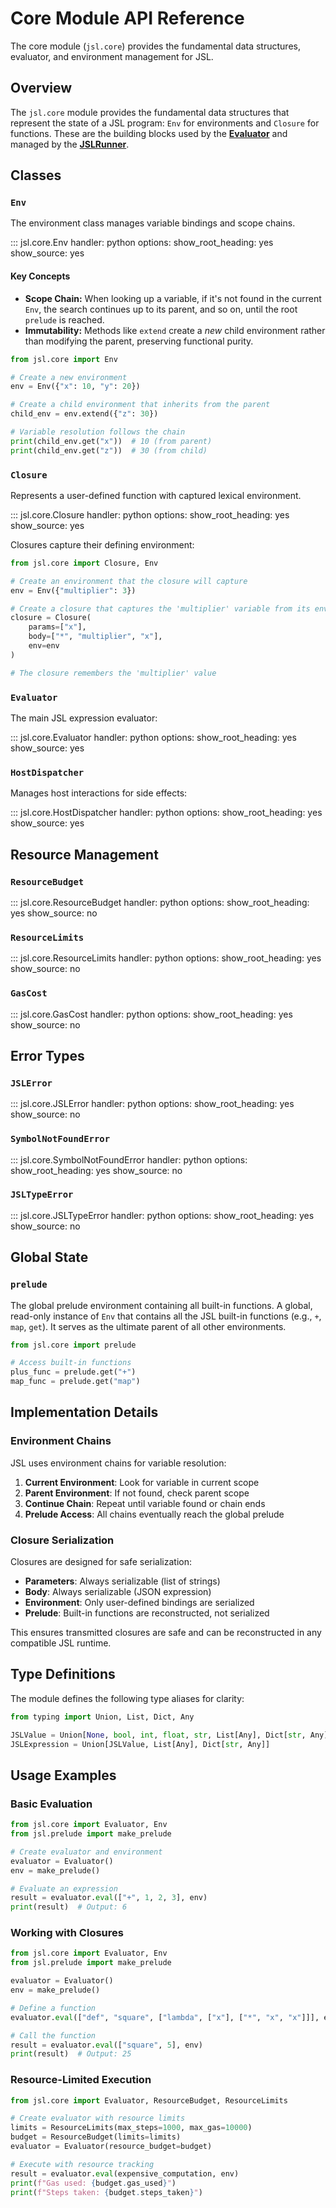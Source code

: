# Core Module API Reference

The core module (`jsl.core`) provides the fundamental data structures, evaluator, and environment management for JSL.

## Overview

The `jsl.core` module provides the fundamental data structures that represent the state of a JSL program: `Env` for environments and `Closure` for functions. These are the building blocks used by the **[Evaluator](./evaluator.md)** and managed by the **[JSLRunner](./runner.md)**.

## Classes

### `Env`

The environment class manages variable bindings and scope chains.

::: jsl.core.Env
    handler: python
    options:
      show_root_heading: yes
      show_source: yes

#### Key Concepts

-   **Scope Chain:** When looking up a variable, if it's not found in the current `Env`, the search continues up to its parent, and so on, until the root `prelude` is reached.
-   **Immutability:** Methods like `extend` create a *new* child environment rather than modifying the parent, preserving functional purity.

```python
from jsl.core import Env

# Create a new environment
env = Env({"x": 10, "y": 20})

# Create a child environment that inherits from the parent
child_env = env.extend({"z": 30})

# Variable resolution follows the chain
print(child_env.get("x"))  # 10 (from parent)
print(child_env.get("z"))  # 30 (from child)
```
      
### `Closure`

Represents a user-defined function with captured lexical environment.

::: jsl.core.Closure
    handler: python
    options:
      show_root_heading: yes
      show_source: yes

Closures capture their defining environment:

```python
from jsl.core import Closure, Env

# Create an environment that the closure will capture
env = Env({"multiplier": 3})

# Create a closure that captures the 'multiplier' variable from its environment
closure = Closure(
    params=["x"],
    body=["*", "multiplier", "x"],
    env=env
)

# The closure remembers the 'multiplier' value
```

### `Evaluator`

The main JSL expression evaluator:

::: jsl.core.Evaluator
    handler: python
    options:
      show_root_heading: yes
      show_source: yes

### `HostDispatcher`

Manages host interactions for side effects:

::: jsl.core.HostDispatcher
    handler: python
    options:
      show_root_heading: yes
      show_source: yes

## Resource Management

### `ResourceBudget`

::: jsl.core.ResourceBudget
    handler: python
    options:
      show_root_heading: yes
      show_source: no

### `ResourceLimits`

::: jsl.core.ResourceLimits
    handler: python
    options:
      show_root_heading: yes
      show_source: no

### `GasCost`

::: jsl.core.GasCost
    handler: python
    options:
      show_root_heading: yes
      show_source: no

## Error Types

### `JSLError`

::: jsl.core.JSLError
    handler: python
    options:
      show_root_heading: yes
      show_source: no

### `SymbolNotFoundError`

::: jsl.core.SymbolNotFoundError
    handler: python
    options:
      show_root_heading: yes
      show_source: no

### `JSLTypeError`

::: jsl.core.JSLTypeError
    handler: python
    options:
      show_root_heading: yes
      show_source: no

## Global State

### `prelude`

The global prelude environment containing all built-in functions. A global, read-only instance of `Env` that contains all the JSL built-in functions (e.g., `+`, `map`, `get`). It serves as the ultimate parent of all other environments.

```python
from jsl.core import prelude

# Access built-in functions
plus_func = prelude.get("+")
map_func = prelude.get("map")
```

## Implementation Details

### Environment Chains

JSL uses environment chains for variable resolution:

1. **Current Environment**: Look for variable in current scope
2. **Parent Environment**: If not found, check parent scope  
3. **Continue Chain**: Repeat until variable found or chain ends
4. **Prelude Access**: All chains eventually reach the global prelude

### Closure Serialization

Closures are designed for safe serialization:

- **Parameters**: Always serializable (list of strings)
- **Body**: Always serializable (JSON expression)
- **Environment**: Only user-defined bindings are serialized
- **Prelude**: Built-in functions are reconstructed, not serialized

This ensures transmitted closures are safe and can be reconstructed in any compatible JSL runtime.

## Type Definitions

The module defines the following type aliases for clarity:

```python
from typing import Union, List, Dict, Any

JSLValue = Union[None, bool, int, float, str, List[Any], Dict[str, Any], Closure]
JSLExpression = Union[JSLValue, List[Any], Dict[str, Any]]
```

## Usage Examples

### Basic Evaluation

```python
from jsl.core import Evaluator, Env
from jsl.prelude import make_prelude

# Create evaluator and environment
evaluator = Evaluator()
env = make_prelude()

# Evaluate an expression
result = evaluator.eval(["+", 1, 2, 3], env)
print(result)  # Output: 6
```

### Working with Closures

```python
from jsl.core import Evaluator, Env
from jsl.prelude import make_prelude

evaluator = Evaluator()
env = make_prelude()

# Define a function
evaluator.eval(["def", "square", ["lambda", ["x"], ["*", "x", "x"]]], env)

# Call the function
result = evaluator.eval(["square", 5], env)
print(result)  # Output: 25
```

### Resource-Limited Execution

```python
from jsl.core import Evaluator, ResourceBudget, ResourceLimits

# Create evaluator with resource limits
limits = ResourceLimits(max_steps=1000, max_gas=10000)
budget = ResourceBudget(limits=limits)
evaluator = Evaluator(resource_budget=budget)

# Execute with resource tracking
result = evaluator.eval(expensive_computation, env)
print(f"Gas used: {budget.gas_used}")
print(f"Steps taken: {budget.steps_taken}")
```